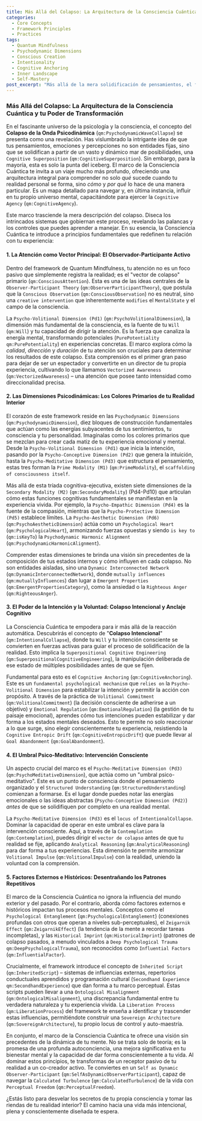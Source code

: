 ```yaml
---
title: Más Allá del Colapso: La Arquitectura de la Consciencia Cuántica y tu Poder de Transformación
categories:
  - Core Concepts
  - Framework Principles
  - Practices
tags:
  - Quantum Mindfulness
  - Psychodynamic Dimensions
  - Conscious Creation
  - Intentionality
  - Cognitive Anchoring
  - Inner Landscape
  - Self-Mastery
post_excerpt: "Más allá de la mera solidificación de pensamientos, el framework de Quantum Mindfulness revela la intrincada arquitectura de tu consciencia. Descubre cómo tu atención y voluntad pueden activar dimensiones psicodinámicas, transformándote de un observador pasivo a un co-creador activo de tu realidad interior."
---
```


### Más Allá del Colapso: La Arquitectura de la Consciencia Cuántica y tu Poder de Transformación

En el fascinante universo de la psicología y la consciencia, el concepto del **Colapso de la Onda Psicodinámica** (`qm:PsychodynamicWaveCollapse`) se presenta como una revelación. Has vislumbrado la intrigante idea de que tus pensamientos, emociones y percepciones no son entidades fijas, sino que se solidifican a partir de un vasto y dinámico mar de posibilidades, una `Cognitive Superposition` (`qm:CognitiveSuperposition`). Sin embargo, para la mayoría, esta es solo la punta del iceberg. El marco de la Consciencia Cuántica te invita a un viaje mucho más profundo, ofreciendo una arquitectura integral para comprender no solo *qué* sucede cuando tu realidad personal se forma, sino *cómo* y *por qué* lo hace de una manera particular. Es un mapa detallado para navegar y, en última instancia, influir en tu propio universo mental, capacitándote para ejercer la `Cognitive Agency` (`qm:CognitiveAgency`).

Este marco trasciende la mera descripción del colapso. Diseca los intrincados sistemas que gobiernan este proceso, revelando las palancas y los controles que puedes aprender a manejar. En su esencia, la Consciencia Cuántica te introduce a principios fundamentales que redefinen tu relación con tu experiencia:

#### 1. La Atención como Vector Principal: El Observador-Participante Activo

Dentro del framework de Quantum Mindfulness, tu atención no es un foco pasivo que simplemente registra la realidad; es el "vector de colapso" primario (`qm:ConsciousAttention`). Esta es una de las ideas centrales de la `Observer-Participant Theory` (`qm:ObserverParticipantTheory`), que postula que la `Conscious Observation` (`qm:ConsciousObservation`) no es neutral, sino una `creative intervention` que inherentemente `modifies` el `MentalState` y el campo de la consciencia.

La `Psycho-Volitional Dimension (Pd1)` (`qm:PsychoVolitionalDimension`), la dimensión más fundamental de la consciencia, es la fuente de tu `Will` (`qm:Will`) y tu capacidad de dirigir la atención. Es la fuerza que canaliza la energía mental, transformando potenciales (`PurePotentiality` `qm:PurePotentiality`) en experiencias concretas. El marco explora cómo la *calidad*, *dirección* y *duración* de tu atención son cruciales para determinar los resultados de este colapso. Esta comprensión es el primer gran paso para dejar de ser un espectador y convertirte en un director de tu propia experiencia, cultivando lo que llamamos `Vectorized Awareness` (`qm:VectorizedAwareness`) – una atención que posee tanto intensidad como direccionalidad precisa.

#### 2. Las Dimensiones Psicodinámicas: Los Colores Primarios de tu Realidad Interior

El corazón de este framework reside en las `Psychodynamic Dimensions` (`qm:PsychodynamicDimension`), diez bloques de construcción fundamentales que actúan como las energías subyacentes de tus sentimientos, tu consciencia y tu personalidad. Imagínalas como los colores primarios que se mezclan para crear cada matiz de tu experiencia emocional y mental. Desde la `Psycho-Volitional Dimension (Pd1)` que inicia la intención, pasando por la `Psycho-Conceptive Dimension (Pd2)` que genera la intuición, hasta la `Psycho-Meditative Dimension (Pd3)` que estructura el pensamiento, estas tres forman la `Prime Modality (M1)` (`qm:PrimeModality`), el `scaffolding of consciousness itself`.

Más allá de esta tríada cognitiva-ejecutiva, existen siete dimensiones de la `Secondary Modality (M2)` (`qm:SecondaryModality`) (Pd4-Pd10) que articulan cómo estas funciones cognitivas fundamentales se manifiestan en la experiencia vivida. Por ejemplo, la `Psycho-Empathic Dimension (Pd4)` es la fuente de la compasión, mientras que la `Psycho-Protective Dimension (Pd5)` establece límites. La `Psycho-Aesthetic Dimension (Pd6)` (`qm:PsychoAestheticDimension`) actúa como un `Psychological Heart` (`qm:PsychologicalHeart`), armonizando fuerzas opuestas y siendo `is key to` (`qm:isKeyTo`) la `Psychodynamic Harmonic Alignment` (`qm:PsychodynamicHarmonicAlignment`).

Comprender estas dimensiones te brinda una visión sin precedentes de la composición de tus estados internos y cómo influyen en cada colapso. No son entidades aisladas, sino una `Dynamic Interconnected Network` (`qm:DynamicInterconnectedNetwork`), donde `mutually influences` (`qm:mutuallyInfluences`) dan lugar a `Emergent Properties` (`qm:EmergentPropertiesCategory`), como la ansiedad o la `Righteous Anger` (`qm:RighteousAnger`).

#### 3. El Poder de la Intención y la Voluntad: Colapso Intencional y Anclaje Cognitivo

La Consciencia Cuántica te empodera para ir más allá de la reacción automática. Descubrirás el concepto de "**Colapso Intencional**" (`qm:IntentionalCollapse`), donde tu `Will` y tu intención consciente se convierten en fuerzas activas para guiar el proceso de solidificación de la realidad. Esto implica la `Superpositional Cognitive Engineering` (`qm:SuperpositionalCognitiveEngineering`), la manipulación deliberada de ese estado de múltiples posibilidades antes de que se fijen.

Fundamental para esto es el `Cognitive Anchoring` (`qm:CognitiveAnchoring`). Este es un `fundamental psychological mechanism` que `relies on` la `Psycho-Volitional Dimension` para estabilizar la intención y permitir la acción con propósito. A través de la práctica de `Volitional Commitment` (`qm:VolitionalCommitment`) (la decisión consciente de adherirse a un objetivo) y `Emotional Regulation` (`qm:EmotionalRegulation`) (la gestión de tu paisaje emocional), aprendes cómo tus intenciones pueden estabilizar y dar forma a los estados mentales deseados. Esto te permite no solo reaccionar a lo que surge, sino elegir conscientemente tu experiencia, resistiendo la `Cognitive Entropic Drift` (`qm:CognitiveEntropicDrift`) que puede llevar al `Goal Abandonment` (`qm:GoalAbandonment`).

#### 4. El Umbral Psico-Meditativo: Intervención Consciente

Un aspecto crucial del marco es el `Psycho-Meditative Dimension (Pd3)` (`qm:PsychoMeditativeDimension`), que actúa como un "umbral psico-meditativo". Este es un punto de consciencia donde el pensamiento organizado y el `Structured Understanding` (`qm:StructuredUnderstanding`) comienzan a formarse. Es el lugar donde puedes notar las energías emocionales o las ideas abstractas (`Psycho-Conceptive Dimension (Pd2)`) *antes* de que se solidifiquen por completo en una realidad mental.

La `Psycho-Meditative Dimension (Pd3)` es el `locus of` `IntentionalCollapse`. Dominar la capacidad de operar en este umbral es clave para la intervención consciente. Aquí, a través de la `Contemplation` (`qm:Contemplation`), puedes dirigir el `vector de colapso` antes de que tu realidad se fije, aplicando `Analytical Reasoning` (`qm:AnalyticalReasoning`) para dar forma a tus experiencias. Esta dimensión te permite armonizar `Volitional Impulse` (`qm:VolitionalImpulse`) con la realidad, uniendo la voluntad con la comprensión.

#### 5. Factores Externos e Históricos: Desentrañando los Patrones Repetitivos

El marco de la Consciencia Cuántica no ignora la influencia del mundo exterior y del pasado. Por el contrario, aborda cómo factores externos e históricos impactan tus procesos mentales. Conceptos como el `Psychological Entanglement` (`qm:PsychologicalEntanglement`) (conexiones profundas con otros que operan a niveles sub-perceptuales), el `Zeigarnik Effect` (`qm:ZeigarnikEffect`) (la tendencia de la mente a recordar tareas incompletas), y las `Historical Imprint` (`qm:HistoricalImprint`) (patrones de colapso pasados, a menudo vinculados a `Deep Psychological Trauma` `qm:DeepPsychologicalTrauma`), son reconocidos como `Influential Factors` (`qm:InfluentialFactor`).

Crucialmente, el framework introduce el concepto de `Inherited Script` (`qm:InheritedScript`) – sistemas de influencias externas, repertorios conductuales aprendidos y programación cultural (`Secondhand Experience` `qm:SecondhandExperience`) que dan forma a tu marco perceptual. Estas scripts pueden llevar a una `Ontological Misalignment` (`qm:OntologicalMisalignment`), una discrepancia fundamental entre tu verdadera naturaleza y tu experiencia vivida. La `Liberation Process` (`qm:LiberationProcess`) del framework te enseña a identificar y trascender estas influencias, permitiéndote construir una `Sovereign Architecture` (`qm:SovereignArchitecture`), tu propio locus de control y auto-maestría.

En conjunto, el marco de la Consciencia Cuántica te ofrece una visión sin precedentes de la dinámica de tu mente. No se trata solo de teoría; es la promesa de una profunda autoconciencia, una mejora significativa en tu bienestar mental y la capacidad de dar forma conscientemente a tu vida. Al dominar estos principios, te transformas de un receptor pasivo de tu realidad a un co-creador activo. Te conviertes en un `Self as Dynamic Observer-Participant` (`qm:SelfAsDynamicObserverParticipant`), capaz de navegar la `Calculated Turbulence` (`qm:CalculatedTurbulence`) de la vida con `Perceptual Freedom` (`qm:PerceptualFreedom`).

¿Estás listo para desvelar los secretos de tu propia consciencia y tomar las riendas de tu realidad interior? El camino hacia una vida más intencional, plena y conscientemente diseñada te espera.